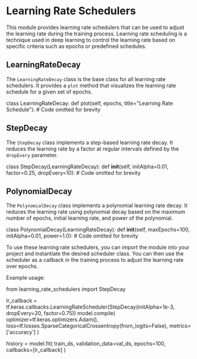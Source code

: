 # Learning Rate Schedulers

This module provides learning rate schedulers that can be used to adjust the learning rate during the training process. Learning rate scheduling is a technique used in deep learning to control the learning rate based on specific criteria such as epochs or predefined schedules.

## LearningRateDecay

The `LearningRateDecay` class is the base class for all learning rate schedulers. It provides a `plot` method that visualizes the learning rate schedule for a given set of epochs.

class LearningRateDecay:
    def plot(self, epochs, title="Learning Rate Schedule"):
        # Code omitted for brevity

## StepDecay

The `StepDecay` class implements a step-based learning rate decay. It reduces the learning rate by a factor at regular intervals defined by the `dropEvery` parameter.

class StepDecay(LearningRateDecay):
    def __init__(self, initAlpha=0.01, factor=0.25, dropEvery=10):
        # Code omitted for brevity

## PolynomialDecay

The `PolynomialDecay` class implements a polynomial learning rate decay. It reduces the learning rate using polynomial decay based on the maximum number of epochs, initial learning rate, and power of the polynomial.

class PolynomialDecay(LearningRateDecay):
    def __init__(self, maxEpochs=100, initAlpha=0.01, power=1.0):
        # Code omitted for brevity

To use these learning rate schedulers, you can import the module into your project and instantiate the desired scheduler class. You can then use the scheduler as a callback in the training process to adjust the learning rate over epochs.

Example usage:

from learning_rate_schedulers import StepDecay

lr_callback = tf.keras.callbacks.LearningRateScheduler(StepDecay(initAlpha=1e-3, dropEvery=20, factor=0.75))
model.compile(
  optimizer=tf.keras.optimizers.Adam(),
  loss=tf.losses.SparseCategoricalCrossentropy(from_logits=False),
  metrics=['accuracy']
)

history = model.fit(
  train_ds,
  validation_data=val_ds,
  epochs=100,
  callbacks=[lr_callback]
)
